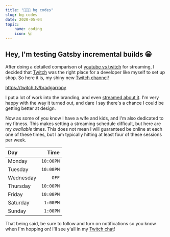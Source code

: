 ```yaml
---
title: "👨🏼‍💻 bg codes"
slug: bg-codes
date: 2020-05-04
topic:
    name: coding
    icon: 💻
---
```


## Hey, I'm testing Gatsby incremental builds 😁

After doing a detailed comparison of [youtube vs twitch][versus] for streaming, I decided that [Twitch][twitch] was the right place for a developer like myself to set up shop. So here it is, my shiny new [Twitch channel][channel]!

https://twitch.tv/bradgarropy

I put a lot of work into the branding, and even [streamed about it][branding]. I'm very happy with the way it turned out, and dare I say there's a chance I could be getting better at design.

Now as some of you know I have a wife and kids, and I'm also dedicated to my fitness. This makes setting a streaming schedule difficult, but here are my _available_ times. This does not mean I will guaranteed be online at each one of these times, but I am typically hitting at least four of these sessions per week.

| Day       |      Time |
| :-------- | --------: |
| Monday    | `10:00PM` |
| Tuesday   | `10:00PM` |
| Wednesday |     `OFF` |
| Thursday  | `10:00PM` |
| Friday    | `10:00PM` |
| Saturday  |  `1:00PM` |
| Sunday    |  `1:00PM` |

That being said, be sure to follow and turn on notifications so you know when I'm hopping on! I'll see y'all in my [Twitch chat][channel]!

[versus]: https://bradgarropy.com/blog/youtube-vs-twitch
[twitch]: https://twitch.tv
[channel]: https://twitch.tv/bradgarropy
[branding]: https://twitch.tv/videos/603427759
